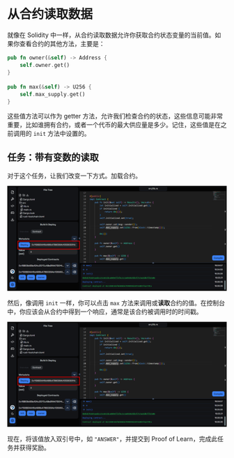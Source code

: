 # 从合约读取数据

就像在 Solidity 中一样，从合约读取数据允许你获取合约状态变量的当前值。如果你查看合约的其他方法，主要是：

```rust
pub fn owner(&self) -> Address {
    self.owner.get()
}

pub fn max(&self) -> U256 {
    self.max_supply.get()
}
```

这些值方法可以作为 getter 方法，允许我们检查合约的状态，这些信息可能非常重要，比如谁拥有合约，或者一个代币的最大供应量是多少。记住，这些值是在之前调用的 `init` 方法中设置的。

## 任务：带有变数的读取

对于这个任务，让我们改变一下方式。加载合约。

![](https://raw.githubusercontent.com/POLearn/stylish-course-to-stylus/refs/heads/master/content/assets/images/variable_load.png)  

然后，像调用 `init` 一样，你可以点击 `max` 方法来调用或**读取**合约的值。在控制台中，你应该会从合约中得到一个响应，通常是该合约被调用时的时间戳。

![](https://raw.githubusercontent.com/POLearn/stylish-course-to-stylus/refs/heads/master/content/assets/images/variable_load.png)  

现在，将该值放入双引号中，如 `"ANSWER"`，并提交到 Proof of Learn，完成此任务并获得奖励。